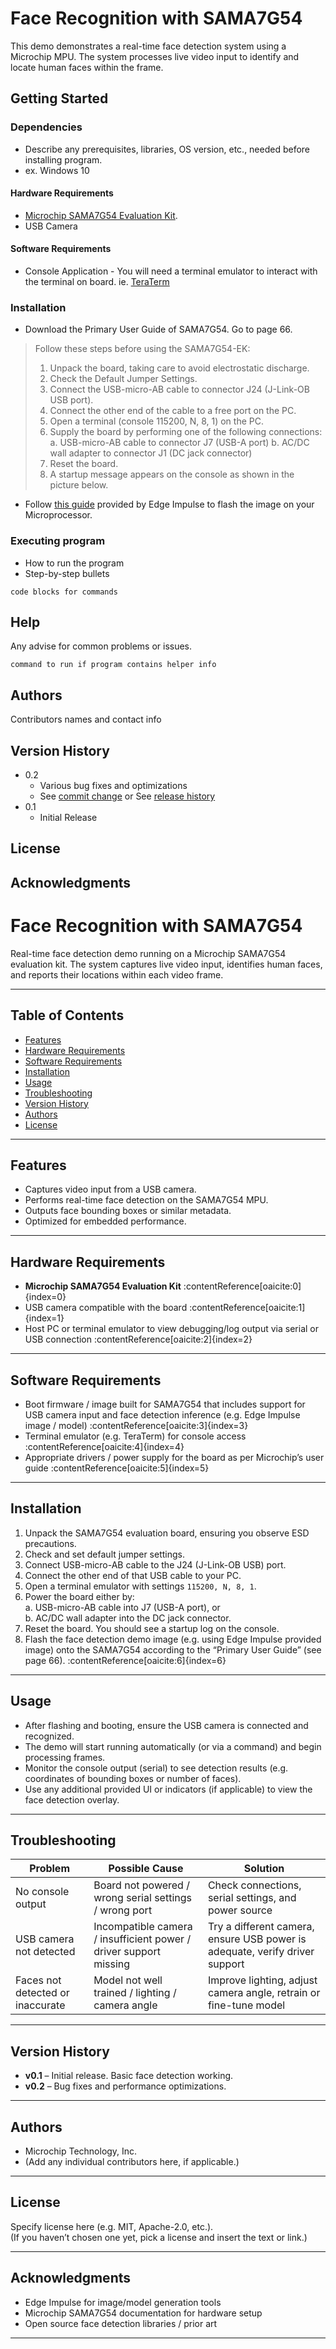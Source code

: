 # Face Recognition with SAMA7G54

This demo demonstrates a real-time face detection system using a Microchip MPU. The system processes live video input to identify and locate human faces within the frame.

## Getting Started

### Dependencies

* Describe any prerequisites, libraries, OS version, etc., needed before installing program.
* ex. Windows 10
#### Hardware Requirements
* [Microchip SAMA7G54 Evaluation Kit](https://www.microchip.com/en-us/development-tool/ev21h18a).
* USB Camera
#### Software Requirements
* Console Application - You will need a terminal emulator to interact with the terminal on board. ie. [TeraTerm](https://teratermproject.github.io/index-en.html)

  
### Installation
* Download the Primary User Guide of SAMA7G54. Go to page 66.

>  Follow these steps before using the SAMA7G54-EK:
>   1. Unpack the board, taking care to avoid electrostatic discharge.
>   2. Check the Default Jumper Settings.
>   3. Connect the USB-micro-AB cable to connector J24 (J-Link-OB USB port).
>   4. Connect the other end of the cable to a free port on the PC.
>   5. Open a terminal (console 115200, N, 8, 1) on the PC.
>   6. Supply the board by performing one of the following connections:
>   a. USB-micro-AB cable to connector J7 (USB-A port)
>   b. AC/DC wall adapter to connector J1 (DC jack connector)
>   7. Reset the board.
>   8. A startup message appears on the console as shown in the picture below.

* Follow [this guide](https://docs.edgeimpulse.com/docs/edge-ai-hardware/cpu/microchip-sama7) provided by Edge Impulse to flash the image on your Microprocessor.
 

### Executing program

* How to run the program
* Step-by-step bullets
```
code blocks for commands
```

## Help

Any advise for common problems or issues.
```
command to run if program contains helper info
```

## Authors

Contributors names and contact info

## Version History

* 0.2
    * Various bug fixes and optimizations
    * See [commit change]() or See [release history]()
* 0.1
    * Initial Release

## License


## Acknowledgments

# Face Recognition with SAMA7G54

Real-time face detection demo running on a Microchip SAMA7G54 evaluation kit. The system captures live video input, identifies human faces, and reports their locations within each video frame.

---

## Table of Contents

- [Features](#features)  
- [Hardware Requirements](#hardware-requirements)  
- [Software Requirements](#software-requirements)  
- [Installation](#installation)  
- [Usage](#usage)  
- [Troubleshooting](#troubleshooting)  
- [Version History](#version-history)  
- [Authors](#authors)  
- [License](#license)  

---

## Features

- Captures video input from a USB camera.  
- Performs real-time face detection on the SAMA7G54 MPU.  
- Outputs face bounding boxes or similar metadata.  
- Optimized for embedded performance.

---

## Hardware Requirements

- **Microchip SAMA7G54 Evaluation Kit** :contentReference[oaicite:0]{index=0}  
- USB camera compatible with the board :contentReference[oaicite:1]{index=1}  
- Host PC or terminal emulator to view debugging/log output via serial or USB connection :contentReference[oaicite:2]{index=2}  

---

## Software Requirements

- Boot firmware / image built for SAMA7G54 that includes support for USB camera input and face detection inference (e.g. Edge Impulse image / model) :contentReference[oaicite:3]{index=3}  
- Terminal emulator (e.g. TeraTerm) for console access :contentReference[oaicite:4]{index=4}  
- Appropriate drivers / power supply for the board as per Microchip’s user guide :contentReference[oaicite:5]{index=5}  

---

## Installation

1. Unpack the SAMA7G54 evaluation board, ensuring you observe ESD precautions.  
2. Check and set default jumper settings.  
3. Connect USB-micro-AB cable to the J24 (J-Link-OB USB) port.  
4. Connect the other end of that USB cable to your PC.  
5. Open a terminal emulator with settings `115200, N, 8, 1`.  
6. Power the board either by:  
   a. USB-micro-AB cable into J7 (USB-A port), or  
   b. AC/DC wall adapter into the DC jack connector.  
7. Reset the board. You should see a startup log on the console.  
8. Flash the face detection demo image (e.g. using Edge Impulse provided image) onto the SAMA7G54 according to the “Primary User Guide” (see page 66). :contentReference[oaicite:6]{index=6}  

---

## Usage

- After flashing and booting, ensure the USB camera is connected and recognized.  
- The demo will start running automatically (or via a command) and begin processing frames.  
- Monitor the console output (serial) to see detection results (e.g. coordinates of bounding boxes or number of faces).  
- Use any additional provided UI or indicators (if applicable) to view the face detection overlay.

---

## Troubleshooting

| Problem | Possible Cause | Solution |
|---|---|---|
| No console output | Board not powered / wrong serial settings / wrong port | Check connections, serial settings, and power source |
| USB camera not detected | Incompatible camera / insufficient power / driver support missing | Try a different camera, ensure USB power is adequate, verify driver support |
| Faces not detected or inaccurate | Model not well trained / lighting / camera angle | Improve lighting, adjust camera angle, retrain or fine-tune model |

---

## Version History

- **v0.1** – Initial release. Basic face detection working.  
- **v0.2** – Bug fixes and performance optimizations.  

---

## Authors

- Microchip Technology, Inc.  
- (Add any individual contributors here, if applicable.)

---

## License

Specify license here (e.g. MIT, Apache-2.0, etc.).  
(If you haven’t chosen one yet, pick a license and insert the text or link.)

---

## Acknowledgments

- Edge Impulse for image/model generation tools  
- Microchip SAMA7G54 documentation for hardware setup  
- Open source face detection libraries / prior art

---


